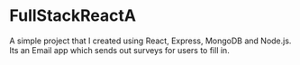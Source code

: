 # FullStackReactA

A simple project that I created using React, Express, MongoDB and Node.js. Its an Email app which sends out surveys for users to fill in.
